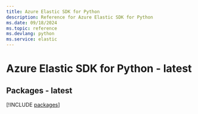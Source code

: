 ```yaml
---
title: Azure Elastic SDK for Python
description: Reference for Azure Elastic SDK for Python
ms.date: 09/18/2024
ms.topic: reference
ms.devlang: python
ms.service: elastic
---
```

# Azure Elastic SDK for Python - latest
## Packages - latest
[!INCLUDE [packages](elastic-index.md)]